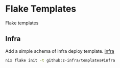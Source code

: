 # Flake Templates

Flake templates 

## Infra
Add a simple schema of infra deploy template. [infra](infra)
```bash
nix flake init -t github:z-infra/templates#infra
```
